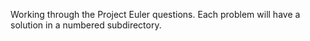 Working through the Project Euler questions. Each problem will have a solution in a numbered subdirectory.